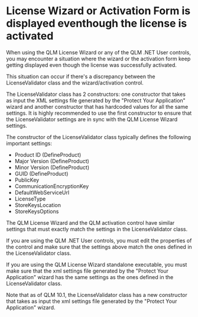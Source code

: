 # License Wizard or Activation Form is displayed eventhough the license is activated

When using the QLM License Wizard or any of the QLM .NET User controls, you may encounter a situation where the wizard or the activation form keep getting displayed even though the license was successfully activated.

This situation can occur if there's a discrepancy between the LicenseValidator class and the wizard/activation control.

The LicenseValidator class has 2 constructors: one constructor that takes as input the XML settings file generated by the "Protect Your Application" wizard and another constructor that has hardcoded values for all the same settings. It is highly recommended to use the first constructor to ensure that the LicenseValidator settings are in sync with the QLM License Wizard settings.

The constructor of the LicenseValidator class typically defines the following important settings:

* Product ID (DefineProduct)
* Major Version (DefineProduct)
* Minor Version (DefineProduct)
* GUID (DefineProduct)
* PublicKey
* CommunicationEncryptionKey
* DefaultWebServiceUrl
* LicenseType
* StoreKeysLocation
* StoreKeysOptions

The QLM License Wizard and the QLM activation control have similar settings that must exactly match the settings in the LicenseValidator class.

If you are using the QLM .NET User controls, you must edit the properties of the control and make sure that the settings above match the ones defined in the LicenseValidator class.&#x20;

If you are using the QLM License Wizard standalone executable, you must make sure that the xml settings file generated by the "Protect Your Application" wizard has the same settings as the ones defined in the LicenseValidator class.&#x20;

Note that as of QLM 10.1, the LicenseValidator class has a new constructor that takes as input the xml settings file generated by the "Protect Your Application" wizard.&#x20;
